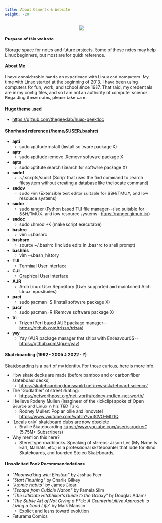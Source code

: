 ```yaml
---
title: About Csmertx & Website
weight: -20
---
```


<div style="text-align: center;">
<img src="https://i.imgur.com/WPzyGKS.gif"/>
</div>

#### Purpose of this website
Storage space for notes and future projects.  Some of these notes may help Linux beginners, but most are for quick reference.

#### About Me
I have considerable hands on experience with Linux and computers.  My time with Linux started at the beginning of 2013.  I have been using computers for fun, work, and school since 1987.  That said, my credentials are in my config files, and so I am not an authority of computer science.  Regarding these notes, please take care.

#### Hugo theme used
- https://github.com/thegeeklab/hugo-geekdoc

#### Shorthand reference (/home/$USER/.bashrc)
- **apti**
    - sudo aptitude install (Install software package X)
- **aptr**
    - sudo aptitude remove (Remove software package X
- **apts**
    - sudo aptitute search (Search for software package X)
- **sudof**
    - ~/.scripts/sudof (Script that uses the find command to search filesystem without creating a database like the locate command)
- **sudov**
    - sudo vim (Extensible text editor suitable for SSH/TMUX, and low resource systems)
- **sudor**
    - sudo ranger (Python based TUI file manager--also suitable for SSH/TMUX, and low resource systems--https://ranger.github.io/)
- **sudoc**
    - sudo chmod +X (make script executable)
- **bashrc**
    - vim ~/.bashrc
- **bashsrc**
    - source ~/.bashrc (Include edits in .bashrc to shell prompt)
- **bashhis**
    - vim ~/.bash_history
- **TUI**
    - Terminal User Interface
- **GUI**
    - Graphical User Interface
- **AUR**
    - Arch Linux User Repository (User supported and maintained Arch Linux repositories)
- **paci**
    - sudo pacman -S (Install software package X)
- **pacr**
    - sudo pacman -R (Remove software package X)
- **tri**
    - Trizen (Perl based AUR package manager--https://github.com/trizen/trizen)
- **yay**
    - Yay (AUR package manager that ships with EndeavourOS--https://github.com/Jguer/yay)

#### Skateboarding (1992 - 2005 & 2022 - ?)
Skateboarding is a part of my identity.  For those curious, here is more info.
- How skate decks are made (before bamboo and or carbon fiber skateboard decks):
    - https://skateboarding.transworld.net/news/skateboard-science/
- The 'Godfather' of street skating:
    - https://networthpost.org/net-worth/rodney-mullen-net-worth/
- I believe Rodeny Mullen (imagineer of the kickclip) spoke of Open Source and Linux in his TED Talk:
    - Rodney Mullen: Pop an ollie and innovate! https://www.youtube.com/watch?v=3GVO-MfIl1Q
- 'Locals only' skateboard clubs are now obsolete
    - Braille Skateboarding https://www.youtube.com/user/sprocker7 (5.75M+ Subscribers)
- Why mention this here?
    - Stereotype roadblocks.  Speaking of stereos: Jason Lee (My Name Is Earl, Mallrats, etc.) is a professional skateboarder that rode for Blind Skateboards, and founded Stereo Skateboards.

#### Unsolicited Book Recommendedations
- *"Moonwalking with Einstein"* by Joshua Foer
- *"Start Finishing"* by Charlie Gilkey
- *"Atomic Habits"* by James Clear
- *"Escape from Cubicle Nation"* by Pamela Slim
- *"The Ultimate Hitchhiker's Guide to the Galaxy"* by Douglas Adams
- "_The Subtle Art of Not Giving a F*ck: A Counterintuitive Approach to Living a Good Life_" by Mark Manson
    - Explicit and leans toward evolution
- Futurama Comics
